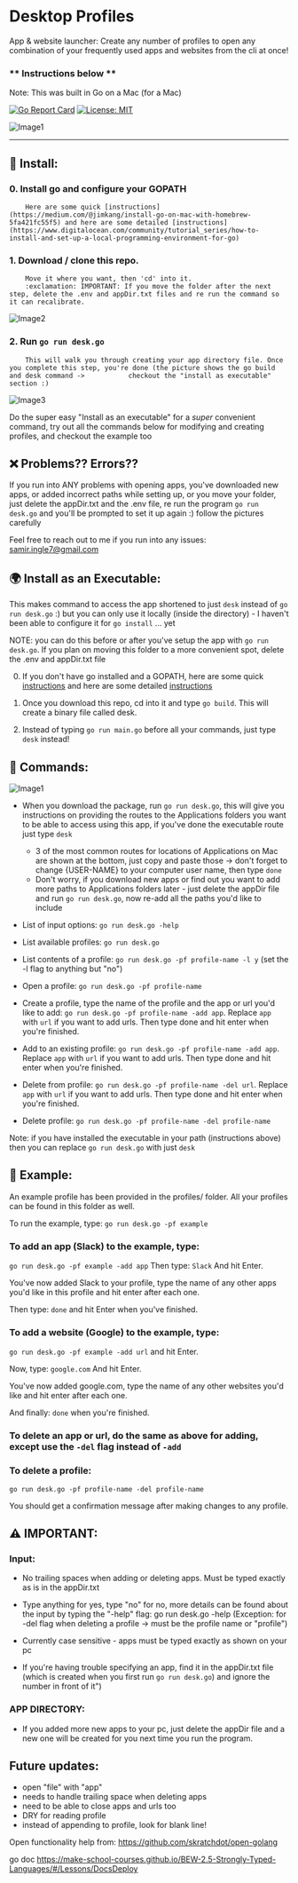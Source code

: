 # Desktop Profiles

App & website launcher: 
Create any number of profiles to open any combination of your frequently used apps and websites from the cli at once! 

### ** Instructions below ** 

Note: This was built in Go on a Mac (for a Mac)

[![Go Report Card](https://goreportcard.com/badge/github.com/SamirIngley/Desktop-Profiles)](https://goreportcard.com/report/github.com/SamirIngley/Desktop-Profiles)
[![License: MIT](https://img.shields.io/badge/License-MIT-yellow.svg)](https://opensource.org/licenses/MIT)

![Image1](READMEimg/gopherIMG.png)
************************************************************************************************

## :floppy_disk: Install:

### 0. Install go and configure your GOPATH
        Here are some quick [instructions](https://medium.com/@jimkang/install-go-on-mac-with-homebrew-5fa421fc55f5) and here are some detailed [instructions]              (https://www.digitalocean.com/community/tutorial_series/how-to-install-and-set-up-a-local-programming-environment-for-go)

### 1. Download / clone this repo. 
        Move it where you want, then 'cd' into it. 
        :exclamation: IMPORTANT: If you move the folder after the next step, delete the .env and appDir.txt files and re run the command so it can recalibrate.

![Image2](READMEimg/download.png)


### 2. Run `go run desk.go`
        This will walk you through creating your app directory file. Once you complete this step, you're done (the picture shows the go build and desk command ->           checkout the "install as executable" section :)

![Image3](READMEimg/download2.png)

Do the super easy "Install as an executable" for a *super* convenient command, try out all the commands below for modifying and creating profiles, and checkout the example too

## :x: Problems?? Errors??

If you run into ANY problems with opening apps, you've downloaded new apps, or added incorrect paths while setting up, or you move your folder, just delete the appDir.txt and the .env file, re run the program `go run desk.go` and you'll be prompted to set it up again :) follow the pictures carefully

Feel free to reach out to me if you run into any issues: samir.ingle7@gmail.com

## :earth_africa: Install as an Executable: 
This makes command to access the app shortened to just `desk` instead of `go run desk.go` :) but you can only use it locally (inside the directory) - I haven't been able to configure it for `go install` ... yet

NOTE: you can do this before or after you've setup the app with `go run desk.go`. If you plan on moving this folder to a more convenient spot, delete the .env and appDir.txt file 

0. If you don't have go installed and a GOPATH, here are some quick [instructions](https://medium.com/@jimkang/install-go-on-mac-with-homebrew-5fa421fc55f5) and here are some detailed [instructions](https://www.digitalocean.com/community/tutorial_series/how-to-install-and-set-up-a-local-programming-environment-for-go) 

1. Once you download this repo, cd into it and type `go build`. This will create a binary file called desk.

2.  Instead of typing `go run main.go` before all your commands, just type `desk` instead! 

## :mega: Commands:

![Image1](READMEimg/using.png)


* When you download the package, run `go run desk.go`, this will give you instructions on providing the routes to the Applications folders you want to be able to access using this app, if you've done the executable route just type `desk`
    - 3 of the most common routes for locations of Applications on Mac are shown at the bottom, just copy and paste those -> don't forget to change {USER-NAME} to your computer user name, then type `done`
    - Don't worry, if you download new apps or find out you want to add more paths to Applications folders later - just delete the appDir file and run `go run desk.go`, now re-add all the paths you'd like to include

* List of input options: `go run desk.go -help`

* List available profiles: `go run desk.go` 

* List contents of a profile: `go run desk.go -pf profile-name -l y` (set the -l flag to anything but "no")

* Open a profile:  `go run desk.go -pf profile-name` 

* Create a profile, type the name of the profile and the app or url you'd like to add:  `go run desk.go -pf profile-name -add app`. Replace `app` with `url` if you want to add urls. Then type done and hit enter when you're finished.

* Add to an existing profile: `go run desk.go -pf profile-name -add app`. Replace `app` with `url` if you want to add urls. Then type done and hit enter when you're finished.

* Delete from profile:  `go run desk.go -pf profile-name -del url`. Replace `app` with `url` if you want to add urls. Then type done and hit enter when you're finished.

* Delete profile:  `go run desk.go -pf profile-name -del profile-name`

Note: if you have installed the executable in your path (instructions above) then you can replace `go run desk.go` with just `desk`

## :goal_net: Example:

An example profile has been provided in the profiles/ folder.
All your profiles can be found in this folder as well. 

To run the example, type:
`go run desk.go -pf example`

### To add an app (Slack) to the example, type:
`go run desk.go -pf example -add app`
Then type:
`Slack`
And hit Enter.

You've now added Slack to your profile, type the name of any other apps you'd like in this profile and hit enter after each one. 

Then type:
`done`
and hit Enter when you've finished. 

### To add a website (Google) to the example, type:
`go run desk.go -pf example -add url`
and hit Enter.

Now, type:
`google.com`
And hit Enter.

You've now added google.com, type the name of any other websites you'd like and hit enter after each one. 

And finally:
`done`
when you're finished. 

### To delete an app or url, do the same as above for adding, except use the `-del` flag instead of `-add`

### To delete a profile:
`go run desk.go -pf profile-name -del profile-name`

You should get a confirmation message after making changes to any profile. 


## :warning: IMPORTANT:

### Input: 

* No trailing spaces when adding or deleting apps. Must be typed exactly as is in the appDir.txt

* Type anything for yes, type "no" for no, more details can be found about the input by typing the "-help" flag: go run desk.go -help (Exception: for -del flag when deleting a profile -> must be the profile name or "profile")

* Currently case sensitive - apps must be typed exactly as shown on your pc

* If you're having trouble specifying an app, find it in the appDir.txt file (which is created when you first run `go run desk.go`) and ignore the number in front of it")

### APP DIRECTORY:

* If you added more new apps to your pc, just delete the appDir file and a new one will be created for you next time you run the program.


## Future updates:
- open "file" with "app" 
- needs to handle trailing space when deleting apps
- need to be able to close apps and urls too
- DRY for reading profile
- instead of appending to profile, look for blank line!



Open functionality help from:
https://github.com/skratchdot/open-golang

go doc
https://make-school-courses.github.io/BEW-2.5-Strongly-Typed-Languages/#/Lessons/DocsDeploy
